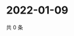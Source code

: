 # 2022-01-09

共 0 条

<!-- BEGIN WEIBO -->
<!-- 最后更新时间 Sun Jan 09 2022 23:14:45 GMT+0800 (China Standard Time) -->

<!-- END WEIBO -->
